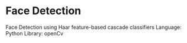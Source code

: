 # Face Detection
Face Detection using Haar feature-based cascade classifiers
Language: Python
Library: openCv

